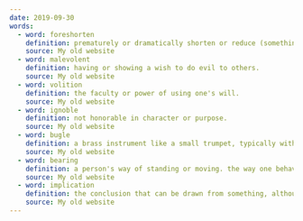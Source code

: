 ```yaml
---
date: 2019-09-30
words:
  - word: foreshorten
    definition: prematurely or dramatically shorten or reduce (something) in time or scale.
    source: My old website
  - word: malevolent
    definition: having or showing a wish to do evil to others.
    source: My old website
  - word: volition
    definition: the faculty or power of using one's will.
    source: My old website
  - word: ignoble
    definition: not honorable in character or purpose.
    source: My old website
  - word: bugle
    definition: a brass instrument like a small trumpet, typically without valves or keys and used for military signals.
    source: My old website
  - word: bearing
    definition: a person's way of standing or moving. the way one behaves or conducts oneself.
    source: My old website
  - word: implication
    definition: the conclusion that can be drawn from something, although it is not explicitly stated.
    source: My old website
---
```

